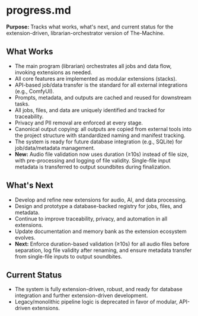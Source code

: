 # progress.md

**Purpose:**
Tracks what works, what's next, and current status for the extension-driven, librarian-orchestrator version of The-Machine.

## What Works

- The main program (librarian) orchestrates all jobs and data flow, invoking extensions as needed.
- All core features are implemented as modular extensions (stacks).
- API-based job/data transfer is the standard for all external integrations (e.g., ComfyUI).
- Prompts, metadata, and outputs are cached and reused for downstream tasks.
- All jobs, files, and data are uniquely identified and tracked for traceability.
- Privacy and PII removal are enforced at every stage.
- Canonical output copying: all outputs are copied from external tools into the project structure with standardized naming and manifest tracking.
- The system is ready for future database integration (e.g., SQLite) for job/data/metadata management.
- **New:** Audio file validation now uses duration (≥10s) instead of file size, with pre-processing and logging of file validity. Single-file input metadata is transferred to output soundbites during finalization.

## What's Next

- Develop and refine new extensions for audio, AI, and data processing.
- Design and prototype a database-backed registry for jobs, files, and metadata.
- Continue to improve traceability, privacy, and automation in all extensions.
- Update documentation and memory bank as the extension ecosystem evolves.
- **Next:** Enforce duration-based validation (≥10s) for all audio files before separation, log file validity after renaming, and ensure metadata transfer from single-file inputs to output soundbites.

## Current Status

- The system is fully extension-driven, robust, and ready for database integration and further extension-driven development.
- Legacy/monolithic pipeline logic is deprecated in favor of modular, API-driven extensions. 